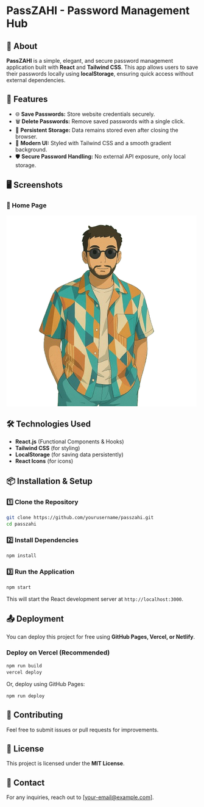 # PassZAHI - Password Management Hub

## 🔐 About

**PassZAHI** is a simple, elegant, and secure password management application built with **React** and **Tailwind CSS**. This app allows users to save their passwords locally using **localStorage**, ensuring quick access without external dependencies.

## 🚀 Features

- 🌐 **Save Passwords:** Store website credentials securely.
- 🗑️ **Delete Passwords:** Remove saved passwords with a single click.
- 🔄 **Persistent Storage:** Data remains stored even after closing the browser.
- 🎨 **Modern UI:** Styled with Tailwind CSS and a smooth gradient background.
- 🛡️ **Secure Password Handling:** No external API exposure, only local storage.

## 🖥️ Screenshots

### 📌 Home Page

![PassZAHI Home](/src/younes.png)

## 🛠️ Technologies Used

- **React.js** (Functional Components & Hooks)
- **Tailwind CSS** (for styling)
- **LocalStorage** (for saving data persistently)
- **React Icons** (for icons)

## 📦 Installation & Setup

### 1️⃣ Clone the Repository

```sh
git clone https://github.com/yourusername/passzahi.git
cd passzahi
```

### 2️⃣ Install Dependencies

```sh
npm install
```

### 3️⃣ Run the Application

```sh
npm start
```

This will start the React development server at `http://localhost:3000`.

## 📤 Deployment

You can deploy this project for free using **GitHub Pages, Vercel, or Netlify**.

### Deploy on Vercel (Recommended)

```sh
npm run build
vercel deploy
```

Or, deploy using GitHub Pages:

```sh
npm run deploy
```

## 🤝 Contributing

Feel free to submit issues or pull requests for improvements.

## 📜 License

This project is licensed under the **MIT License**.

## 📧 Contact

For any inquiries, reach out to [your-email@example.com].
